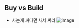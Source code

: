 ## Buy vs Build

- 사는게 싸다면 사서 써라
  ![image](https://github.com/user-attachments/assets/68053bbd-f50d-446b-879a-35aea8ba2ba3)
